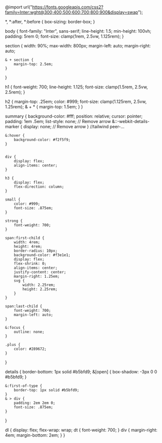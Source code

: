 @import url("https://fonts.googleapis.com/css2?family=Inter:wght@300;400;500;600;700;800;900&display=swap");

*,
*:after,
*:before {
	box-sizing: border-box;
}

body {
	font-family: "Inter", sans-serif;
	line-height: 1.5;
	min-height: 100vh;
	padding: 5rem 0;
	font-size: clamp(1rem, 2.5vw, 1.125rem);
}

section {
	width: 90%;
	max-width: 800px;
	margin-left: auto;
	margin-right: auto;
	
	& + section {
		margin-top: 2.5em;
	}
}

h1 {
	font-weight: 700;
	line-height: 1.125;
	font-size: clamp(1.5rem, 2.5vw, 2.5rem);
}

h2 {
	margin-top: .25em;
	color: #999;
	font-size: clamp(1.125rem, 2.5vw, 1.25rem);
	& + * {
		margin-top: 1.5em;
	}
}



summary {
	background-color: #fff;
	position: relative;
	cursor: pointer;
	padding: 1em .5em;
	list-style: none; // Remove arrow
	&::-webkit-details-marker {
		display: none; // Remove arrow
	}
	//tailwind peer-...
	
	&:hover {
		background-color: #f2f5f9;
	}

	
	div {
		display: flex;
		align-items: center;
	}
	
	h3 {
		display: flex;
		flex-direction: column;
	}
	
	small {
		color: #999;
		font-size: .875em;
	}
	
	strong {
		font-weight: 700;
	}
	
	span:first-child {
		width: 4rem;
		height: 4rem;
		border-radius: 10px;
		background-color: #f3e1e1; 
		display: flex;
		flex-shrink: 0;
		align-items: center;
		justify-content: center;
		margin-right: 1.25em;
		svg {
			width: 2.25rem;
			height: 2.25rem;
		}
	}
	
	span:last-child {
		font-weight: 700;
		margin-left: auto;
	}
	
	&:focus {
		outline: none;
	}
	
	.plus {
		color: #289672;
	}
}

details {
	border-bottom: 1px solid #b5bfd9;
	&[open] {
		box-shadow: -3px 0 0 #b5bfd9;
	}
	
	&:first-of-type {
		border-top: 1px solid #b5bfd9;
	}
	& > div {
		padding: 2em 2em 0;
		font-size: .875em;
	}
}

dl {
	display: flex;
	flex-wrap: wrap;
	dt {
		font-weight: 700;
	}
	div {
		margin-right: 4em;
		margin-bottom: 2em;
	}
}